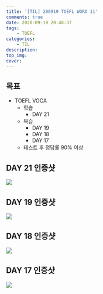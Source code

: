 ```yaml
---
title: '[TIL] 200919 TOEFL WORD 11'
comments: true
date: 2020-09-19 20:48:37
tags: 
    - TOEFL
categories: 
    - TIL
description:
top_img:
cover:
---
```

## 목표
- TOEFL VOCA 
    - 학습
        - DAY 21 
    - 복습 
        - DAY 19
        - DAY 18
        - DAY 17 
    - 테스트 후 정답률 90% 이상

## DAY 21 인증샷
![](Day21.png)

## DAY 19 인증샷
![](Day19.png)

## DAY 18 인증샷
![](Day18.png)

## DAY 17 인증샷
![](Day17.png)


